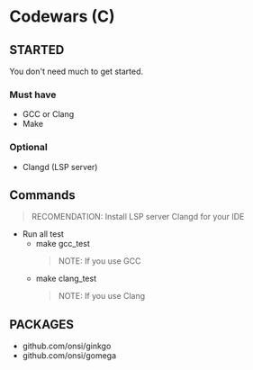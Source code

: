 # Codewars (C)

## STARTED

You don't need much to get started.

### Must have

- GCC or Clang
- Make

### Optional

- Clangd (LSP server)

## Commands

> RECOMENDATION: Install LSP server Clangd for your IDE 

- Run all test  
  - make gcc_test
    > NOTE: If you use GCC
  - make clang_test
    > NOTE: If you use Clang

## PACKAGES

- github.com/onsi/ginkgo
- github.com/onsi/gomega

